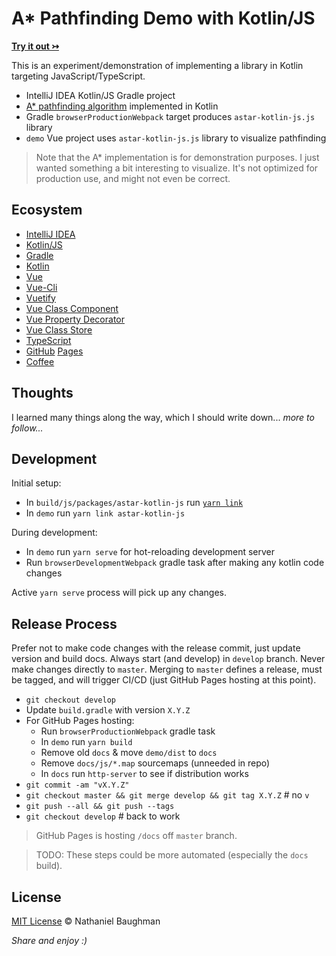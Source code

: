 # A* Pathfinding Demo with Kotlin/JS

[**Try it out &rarrtl;**](https://nebaughman.github.io/astar-kotlin-js)

This is an experiment/demonstration of implementing a library in Kotlin targeting JavaScript/TypeScript.

- IntelliJ IDEA Kotlin/JS Gradle project
- [A* pathfinding algorithm](https://en.wikipedia.org/wiki/A*_search_algorithm) implemented in Kotlin
- Gradle `browserProductionWebpack` target produces `astar-kotlin-js.js` library
- `demo` Vue project uses `astar-kotlin-js.js` library to visualize pathfinding

> Note that the A* implementation is for demonstration purposes. I just wanted something a bit interesting to visualize. It's not optimized for production use, and might not even be correct.

## Ecosystem

- [IntelliJ IDEA](https://www.jetbrains.com/idea/)
- [Kotlin/JS](https://kotlinlang.org/docs/js-project-setup.html)
- [Gradle](https://gradle.org/)
- [Kotlin](https://kotlinlang.org/)
- [Vue](https://vuejs.org/)
- [Vue-Cli](https://cli.vuejs.org)
- [Vuetify](https://vuetifyjs.com)
- [Vue Class Component](https://github.com/vuejs/vue-class-component)
- [Vue Property Decorator](https://github.com/kaorun343/vue-property-decorator)
- [Vue Class Store](https://github.com/davestewart/vue-class-store)
- [TypeScript](https://www.typescriptlang.org)
- [GitHub](https://github.com/) [Pages](https://pages.github.com/)
- [Coffee](https://www.buymeacoffee.com/nebaughman)

## Thoughts

I learned many things along the way, which I should write down... _more to follow..._

## Development

Initial setup:

- In `build/js/packages/astar-kotlin-js` run [`yarn link`](https://classic.yarnpkg.com/en/docs/cli/link/)
- In `demo` run `yarn link astar-kotlin-js`

During development:

- In `demo` run `yarn serve` for hot-reloading development server
- Run `browserDevelopmentWebpack` gradle task after making any kotlin code changes

Active `yarn serve` process will pick up any changes.

## Release Process

Prefer not to make code changes with the release commit, just update version and build docs. Always start (and develop) in `develop` branch. Never make changes directly to `master`. Merging to `master` defines a release, must be tagged, and will trigger CI/CD (just GitHub Pages hosting at this point).

- `git checkout develop`
- Update `build.gradle` with version `X.Y.Z`
- For GitHub Pages hosting:
  - Run `browserProductionWebpack` gradle task
  - In `demo` run `yarn build`
  - Remove old `docs` & move `demo/dist` to `docs`
  - Remove `docs/js/*.map` sourcemaps (unneeded in repo)
  - In `docs` run `http-server` to see if distribution works
- `git commit -am "vX.Y.Z"`
- `git checkout master && git merge develop && git tag X.Y.Z` # no `v`
- `git push --all && git push --tags`
- `git checkout develop` # back to work

> GitHub Pages is hosting `/docs` off `master` branch.

> TODO: These steps could be more automated (especially the `docs` build).

## License

[MIT License](LICENSE.txt) &copy; Nathaniel Baughman

_Share and enjoy :)_
